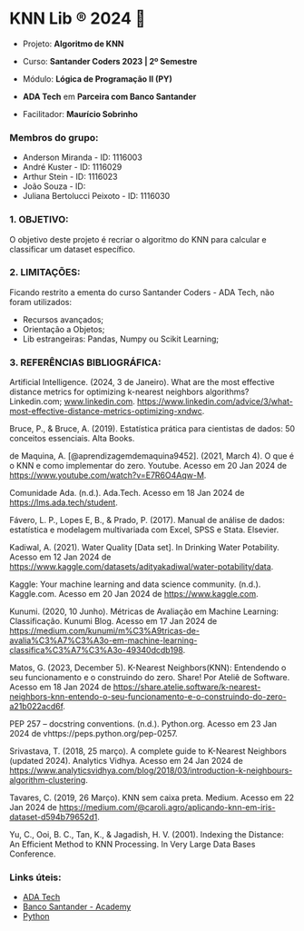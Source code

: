 # **KNN Lib ® 2024** 🚀

* Projeto: **Algoritmo de KNN**

* Curso: **Santander Coders 2023 | 2º Semestre**
* Módulo: **Lógica de Programação II (PY)**
* **ADA Tech** em **Parceira com Banco Santander**
* Facilitador: **Maurício Sobrinho**

### **Membros do grupo:**

* Anderson Miranda - ID: 1116003
* André Kuster - ID: 1116029
* Arthur Stein - ID: 1116023
* João Souza - ID:
* Juliana Bertolucci Peixoto - ID: 1116030

### **1. OBJETIVO:**

O objetivo deste projeto é recriar o algoritmo do KNN para calcular e classificar um dataset específico.

### **2. LIMITAÇÕES:**

Ficando restrito a ementa do curso Santander Coders - ADA Tech, não foram utilizados:
* Recursos avançados;
* Orientação a Objetos;
* Lib estrangeiras: Pandas, Numpy ou Scikit Learning;

### **3. REFERÊNCIAS BIBLIOGRÁFICA:**

Artificial Intelligence. (2024, 3 de Janeiro). What are the most effective distance metrics for optimizing k-nearest neighbors algorithms? Linkedin.com; www.linkedin.com. https://www.linkedin.com/advice/3/what-most-effective-distance-metrics-optimizing-xndwc.

Bruce, P., & Bruce, A. (2019). Estatística prática para cientistas de dados: 50 conceitos essenciais. Alta Books.

de Maquina, A. [@aprendizagemdemaquina9452]. (2021, March 4). O que é o KNN e como implementar do zero. Youtube. Acesso em 20 Jan 2024 de https://www.youtube.com/watch?v=E7R6O4Aqw-M.

Comunidade Ada. (n.d.). Ada.Tech. Acesso em 18 Jan 2024 de https://lms.ada.tech/student.

Fávero, L. P., Lopes E, B., & Prado, P. (2017). Manual de análise de dados: estatística e modelagem multivariada com Excel, SPSS e Stata. Elsevier.

Kadiwal, A. (2021). Water Quality [Data set]. In Drinking Water Potability. Acesso em 12 Jan 2024 de  https://www.kaggle.com/datasets/adityakadiwal/water-potability/data.

Kaggle: Your machine learning and data science community. (n.d.). Kaggle.com. Acesso em 20 Jan 2024 de https://www.kaggle.com.

Kunumi. (2020, 10 Junho). Métricas de Avaliação em Machine Learning: Classificação. Kunumi Blog. Acesso em 17 Jan 2024 de https://medium.com/kunumi/m%C3%A9tricas-de-avalia%C3%A7%C3%A3o-em-machine-learning-classifica%C3%A7%C3%A3o-49340dcdb198.

Matos, G. (2023, December 5). K-Nearest Neighbors(KNN): Entendendo o seu funcionamento e o construindo do zero. Share! Por Ateliê de Software. Acesso em 18 Jan 2024 de https://share.atelie.software/k-nearest-neighbors-knn-entendo-o-seu-funcionamento-e-o-construindo-do-zero-a21b022acd6f.

PEP 257 – docstring conventions. (n.d.). Python.org. Acesso em 23 Jan 2024 de vhttps://peps.python.org/pep-0257.

Srivastava, T. (2018, 25 março). A complete guide to K-Nearest Neighbors (updated 2024). Analytics Vidhya. Acesso em 24 Jan 2024 de https://www.analyticsvidhya.com/blog/2018/03/introduction-k-neighbours-algorithm-clustering.

Tavares, C. (2019, 26 Março). KNN sem caixa preta. Medium. Acesso em 22 Jan 2024 de https://medium.com/@caroli.agro/aplicando-knn-em-iris-dataset-d594b79652d1.

Yu, C., Ooi, B. C., Tan, K., & Jagadish, H. V. (2001). Indexing the Distance: An Efficient Method to KNN Processing. In Very Large Data Bases Conference.

### **Links úteis:**

- [ADA Tech](https://ada.tech/)
- [Banco Santander - Academy](https://app.santanderopenacademy.com/pt-BR/program/bolsas-santander-santander-coders-2023-2-edicao)
- [Python](https://www.python.org)
